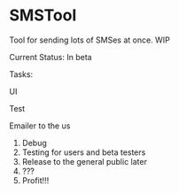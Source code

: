 # SMSTool
Tool for sending lots of SMSes at once. WIP

Current Status: In beta 

Tasks: <p/>
UI <p/>
Test <p/>
Emailer to the us

1. Debug
2. Testing for users and beta testers
3. Release to the general public later
4. ???
5. Profit!!!


